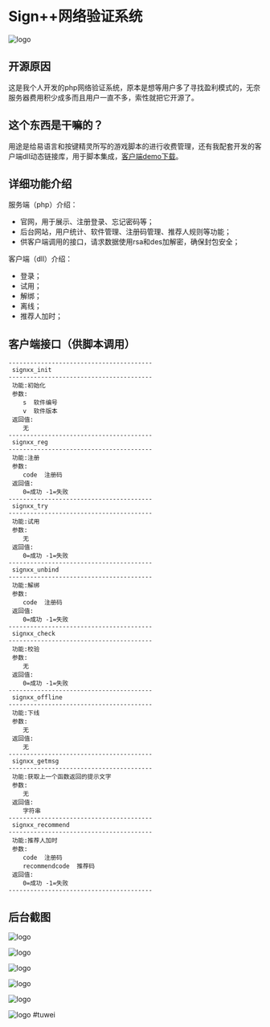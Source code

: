 # Sign++网络验证系统

![logo](http://img0.ph.126.net/uUl-CxZ3kzPRi5U6EWuPXQ==/6632043032514045099.png)

## 开源原因

这是我个人开发的php网络验证系统，原本是想等用户多了寻找盈利模式的，无奈服务器费用积少成多而且用户一直不多，索性就把它开源了。

## 这个东西是干嘛的？

用途是给易语言和按键精灵所写的游戏脚本的进行收费管理，还有我配套开发的客户端dll动态链接库，用于脚本集成，[客户端demo下载](http://signxx.ys168.com/)。

## 详细功能介绍

服务端（php）介绍：

* 官网，用于展示、注册登录、忘记密码等；
* 后台网站，用户统计、软件管理、注册码管理、推荐人规则等功能；
* 供客户端调用的接口，请求数据使用rsa和des加解密，确保封包安全；

客户端（dll）介绍：

* 登录；
* 试用；
* 解绑；
* 离线；
* 推荐人加时；

## 客户端接口（供脚本调用）

```
----------------------------------------
 signxx_init
----------------------------------------
 功能:初始化
 参数:
    s  软件编号
    v  软件版本
 返回值:
    无
----------------------------------------
 signxx_reg
----------------------------------------
 功能:注册
 参数:
    code  注册码
 返回值:
    0=成功 -1=失败
----------------------------------------
 signxx_try
----------------------------------------
 功能:试用
 参数:
    无
 返回值:
    0=成功 -1=失败
----------------------------------------
 signxx_unbind
----------------------------------------
 功能:解绑
 参数:
    code  注册码
 返回值:
    0=成功 -1=失败
----------------------------------------
 signxx_check
----------------------------------------
 功能:校验
 参数:
    无
 返回值:
    0=成功 -1=失败
----------------------------------------
 signxx_offline
----------------------------------------
 功能:下线
 参数:
    无
 返回值:
    无
----------------------------------------
 signxx_getmsg
----------------------------------------
 功能:获取上一个函数返回的提示文字
 参数:
    无
 返回值:
    字符串
----------------------------------------
 signxx_recommend
----------------------------------------
 功能:推荐人加时
 参数:
    code  注册码
    recommendcode  推荐码
 返回值:
    0=成功 -1=失败
----------------------------------------

```

## 后台截图

![logo](http://img2.ph.126.net/Kck9QNwRtkY6ud670oG2SQ==/6631977061816373810.png)

![logo](http://img2.ph.126.net/mSt-J1V0yuVqpuei8opRWg==/6632018843258224193.png)

![logo](http://img2.ph.126.net/OfltlQQWUZj6JqLsbsE58g==/6631838523351277550.png)

![logo](http://img0.ph.126.net/MOqEiy5dGMV_iPcDcYkUqA==/6632093610048917631.png)

![logo](http://img2.ph.126.net/gk9hqTsF3zu8hi3Kxd2qYw==/6632080415909383718.png)

![logo](http://img0.ph.126.net/Z3yMMvC4sUUpmP2N_MJFcQ==/6631926484281493275.png)
#tuwei 
